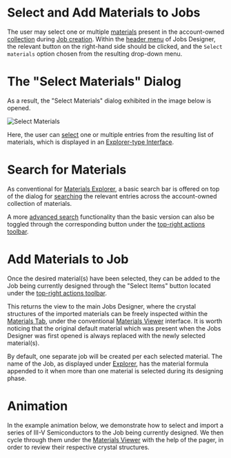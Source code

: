 # Select and Add Materials to Jobs

The user may select one or multiple [materials](/materials/overview.md) present in the account-owned [collection](/accounts/collections.md) during [Job creation](../overview.md). Within the [header menu](../header-menu.md) of Jobs Designer, the relevant button <i class="zmdi zmdi-more-vert zmdi-hc-border"></i> on the right-hand side should be clicked, and the `Select materials` option chosen from the resulting drop-down menu.

# The "Select Materials" Dialog

As a result, the "Select Materials" dialog exhibited in the image below is opened.

![Select Materials](/images/select-materials-dialog.png "Select Materials")

Here, the user can [select](/entities-general/actions/select.md) one or multiple entries from the resulting list of materials, which is displayed in an [Explorer-type Interface](/entities-general/ui/explorer.md). 

# Search for Materials

As conventional for [Materials Explorer](/materials/ui/explorer.md), a basic search bar <i class="zmdi zmdi-search zmdi-hc-border"></i> is offered on top of the dialog for [searching](/entities-general/actions/search.md) the relevant entries across the account-owned collection of materials. 

A more [advanced search](/entities-general/actions/advanced-search.md) functionality than the basic version can also be toggled through the corresponding button <i class="zmdi zmdi-search-for zmdi-hc-border"></i> under the [top-right actions toolbar](/entities-general/ui/explorer.md#actions-toolbar).

# Add Materials to Job

Once the desired material(s) have been selected, they can be added to the Job being currently designed through the "Select Items" button <i class="zmdi zmdi-collection-plus zmdi-hc-border"></i> located under the [top-right actions toolbar](/entities-general/ui/explorer.md#actions-toolbar). 

This returns the view to the main Jobs Designer, where the crystal structures of the imported materials can be freely inspected within the [Materials Tab](../materials-tab.md), under the conventional [Materials Viewer](/materials/ui/viewer.md) interface. It is worth noticing that the original default material which was present when the Jobs Designer was first opened is always replaced with the newly selected material(s). 

By default, one separate job will be created per each selected material. The name of the Job, as displayed under [Explorer](/jobs/ui/explorer.md), has the material formula appended to it when more than one material is selected during its designing phase.  

# Animation

In the example animation below, we demonstrate how to select and import a series of III-V Semiconductors to the Job being currently designed. We then cycle through them under the [Materials Viewer](../materials-tab.md) with the help of the pager, in order to review their respective crystal structures.

<img data-gifffer="/images/add-materials-designer.gif">
